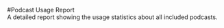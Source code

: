 #Podcast Usage Report  
A detailed report showing the usage statistics about all included podcasts. 
